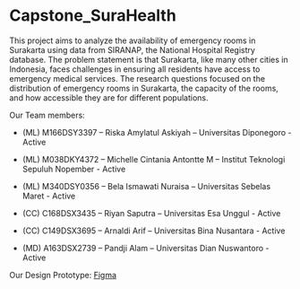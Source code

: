 # Capstone_SuraHealth

This project aims to analyze the availability of emergency rooms in Surakarta using data from SIRANAP, the National Hospital Registry database. The problem statement is that Surakarta, like many other cities in Indonesia, faces challenges in ensuring all residents have access to emergency medical services. The research questions focused on the distribution of emergency rooms in Surakarta, the capacity of the rooms, and how accessible they are for different populations.

Our Team members:
- (ML) M166DSY3397 – Riska Amylatul Askiyah – Universitas Diponegoro - Active

- (ML) M038DKY4372 – Michelle Cintania Antontte M – Institut Teknologi Sepuluh Nopember - Active

- (ML) M340DSY0356 – Bela Ismawati Nuraisa – Universitas Sebelas Maret - Active

- (CC) C168DSX3435 – Riyan Saputra – Universitas Esa Unggul - Active

- (CC) C149DSX3695 – Arnaldi Arif – Universitas Bina Nusantara - Active

- (MD) A163DSX2739 – Pandji Alam – Universitas Dian Nuswantoro - Active

Our Design Prototype: [Figma](https://www.figma.com/proto/2d9GDxrDyk8wVHsSQgvCax/Untitled?type=design&node-id=20-163&scaling=scale-down&page-id=0%3A1&starting-point-node-id=20%3A163)
